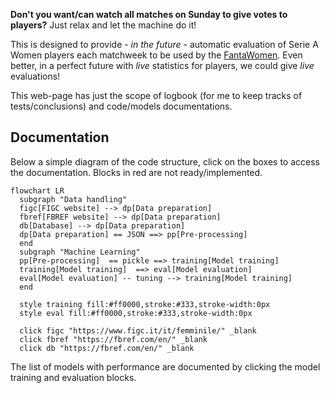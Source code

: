 **Don't you want/can watch all matches on Sunday to give votes to players?** Just relax and let the machine do it!

This is designed to provide - _in the future_ - automatic evaluation of Serie A Women players each matchweek to be used by the [FantaWomen](https://www.lfootball.it/fantawomen/index.php). Even better, in a perfect future with _live_ statistics for players, we could give _live_ evaluations!

This web-page has just the scope of logbook (for me to keep tracks of tests/conclusions) and code/models documentations.

Documentation
-------------

Below a simple diagram of the code structure, click on the boxes to access the documentation. Blocks in red are not ready/implemented.

```mermaid!
flowchart LR
  subgraph "Data handling"
  figc[FIGC website] --> dp[Data preparation]
  fbref[FBREF website] --> dp[Data preparation]
  db[Database] --> dp[Data preparation]
  dp[Data preparation] == JSON ==> pp[Pre-processing] 
  end
  subgraph "Machine Learning"
  pp[Pre-processing]  == pickle ==> training[Model training] 
  training[Model training]  ==> eval[Model evaluation]
  eval[Model evaluation] -- tuning --> training[Model training]
  end
  
  style training fill:#ff0000,stroke:#333,stroke-width:0px
  style eval fill:#ff0000,stroke:#333,stroke-width:0px

  click figc "https://www.figc.it/it/femminile/" _blank
  click fbref "https://fbref.com/en/" _blank
  click db "https://fbref.com/en/" _blank
```

The list of models with performance are documented by clicking the model training and evaluation blocks.
